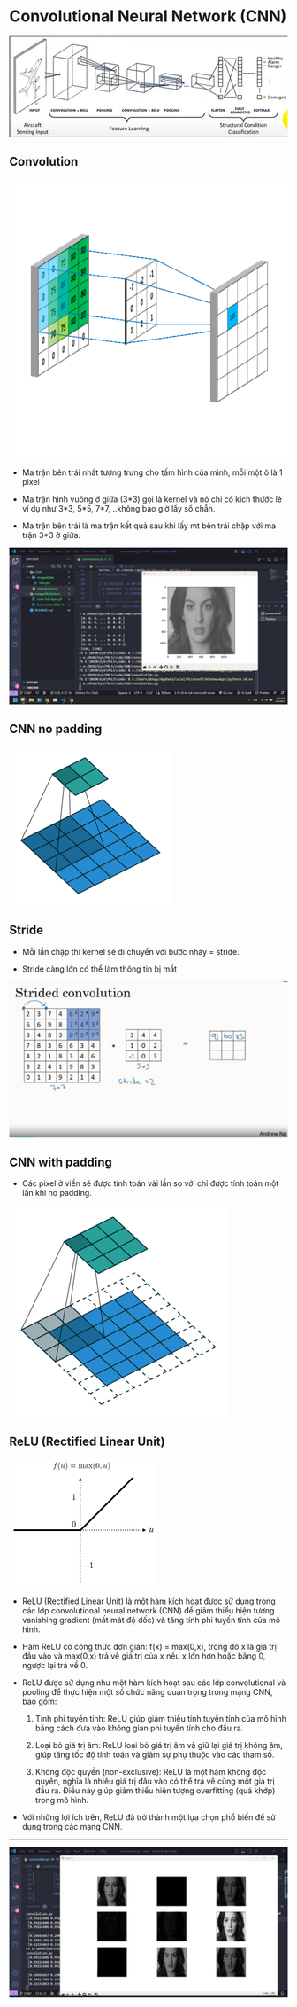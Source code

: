 # Convolutional Neural Network (CNN)

<img src="/imagesMarkdown/Screenshot 2023-03-02 024303.png" width="" height="">

## Convolution


<img src="/imagesMarkdown/conv-full-layer.gif" width="" height="">


*   Ma trận bên trái nhất tượng trưng cho tấm hình của mình, mỗi một ô là 1 pixel

*   Ma trận hình vuông ở giữa (3*3) gọi là kernel và nó chỉ có kích thước lẻ ví dụ như 3\*3, 5\*5, 7\*7, ..không bao giờ lấy số chẵn.

*   Ma trận bên trái là ma trận kết quả sau khi lấy mt bên trái chập với ma trận 3\*3 ở giữa.


<img src="/imagesMarkdown/Screenshot 2023-03-02 042049.png" width="" height="">

## CNN no padding 

<img src="/imagesMarkdown/Convolution_arithmetic_-_No_padding_strides.gif" width="" height="">

## Stride

*   Mỗi lần chập thì kernel sẽ di chuyển với bước nhảy = stride.

*   Stride càng lớn có thể làm thông tin bị mất

<img src="/imagesMarkdown/Stride_convolution.gif" width="" height="">

## CNN with padding 

*   Các pixel ở viền sẽ được tính toán vài lần so với chỉ được tính toán một lần khi no padding.

<img src="/imagesMarkdown/Convolution_arithmetic_-_Padding_strides.gif" width="" height="">

## ReLU (Rectified Linear Unit)

<img src="/imagesMarkdown/ReLU-activation-function.png" width="" height="">

*   ReLU (Rectified Linear Unit) là một hàm kích hoạt được sử dụng trong các lớp convolutional neural network (CNN) để giảm thiểu hiện tượng vanishing gradient (mất mát độ dốc) và tăng tính phi tuyến tính của mô hình.

*   Hàm ReLU có công thức đơn giản: f(x) = max(0,x), trong đó x là giá trị đầu vào và max(0,x) trả về giá trị của x nếu x lớn hơn hoặc bằng 0, ngược lại trả về 0.

*   ReLU được sử dụng như một hàm kích hoạt sau các lớp convolutional và pooling để thực hiện một số chức năng quan trọng trong mạng CNN, bao gồm:

    1.  Tính phi tuyến tính: ReLU giúp giảm thiểu tính tuyến tính của mô hình bằng cách đưa vào không gian phi tuyến tính cho đầu ra.

    2.  Loại bỏ giá trị âm: ReLU loại bỏ giá trị âm và giữ lại giá trị không âm, giúp tăng tốc độ tính toán và giảm sự phụ thuộc vào các tham số.

    3.  Không độc quyền (non-exclusive): ReLU là một hàm không độc quyền, nghĩa là nhiều giá trị đầu vào có thể trả về cùng một giá trị đầu ra. Điều này giúp giảm thiểu hiện tượng overfitting (quá khớp) trong mô hình.

*   Với những lợi ích trên, ReLU đã trở thành một lựa chọn phổ biến để sử dụng trong các mạng CNN.

---

<img src="/imagesMarkdown/Screenshot 2023-03-03 033013.png" width="" height="">
